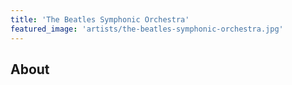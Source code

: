 ```yaml
---
title: 'The Beatles Symphonic Orchestra'
featured_image: 'artists/the-beatles-symphonic-orchestra.jpg'
---
```


## About


